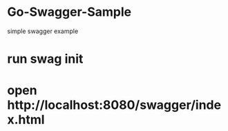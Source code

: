 # Go-Swagger-Sample
simple swagger example

# run swag init

# open http://localhost:8080/swagger/index.html